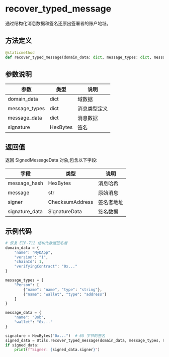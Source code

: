 # recover_typed_message

通过结构化消息数据和签名还原出签署者的账户地址。

## 方法定义

```python
@staticmethod
def recover_typed_message(domain_data: dict, message_types: dict, message_data: dict, signature: HexBytes) -> Optional[SignedMessageData]
```

## 参数说明

| 参数          | 类型     | 说明         |
| ------------- | -------- | ------------ |
| domain_data   | dict     | 域数据       |
| message_types | dict     | 消息类型定义 |
| message_data  | dict     | 消息数据     |
| signature     | HexBytes | 签名         |

## 返回值

返回 SignedMessageData 对象,包含以下字段:

| 字段           | 类型            | 说明       |
| -------------- | --------------- | ---------- |
| message_hash   | HexBytes        | 消息哈希   |
| message        | str             | 原始消息   |
| signer         | ChecksumAddress | 签名者地址 |
| signature_data | SignatureData   | 签名数据   |

## 示例代码

```python
# 恢复 EIP-712 结构化数据签名者
domain_data = {
    "name": "MyDApp",
    "version": "1",
    "chainId": 1,
    "verifyingContract": "0x..."
}

message_types = {
    "Person": [
        {"name": "name", "type": "string"},
        {"name": "wallet", "type": "address"}
    ]
}

message_data = {
    "name": "Bob",
    "wallet": "0x..."
}

signature = HexBytes("0x...")  # 65 字节的签名
signed_data = Utils.recover_typed_message(domain_data, message_types, message_data, signature)
if signed_data:
    print(f"Signer: {signed_data.signer}")
```

